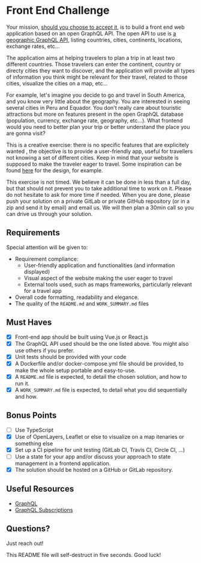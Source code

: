 # Front End Challenge

Your mission, [should you choose to accept it](https://www.youtube.com/watch?v=0TiqXFssKMY), is to build a front end web application based on an open GraphQL API. The open API to use is [a geographic GraphQL API](https://github.com/trevorblades/countries), listing countries, cities, continents, locations, exchange rates, etc...

The application aims at helping travelers to plan a trip in at least two different countries. Those travelers can enter the continent, country or directy cities they want to discover, and the application will provide all types of information you think might be relevant for their travel, related to those cities, visualize the cities on a map, etc...

For example, let's imagine you decide to go and travel in South America, and you know very little about the geography. You are interested in seeing several cities in Peru and Equador. You don't really care about touristic attractions but more on features present in the open GraphQL database (population, currency, exchange rate, geography, etc...). What frontend would you need to better plan your trip or better understand the place you are gonna visit?

This is a creative exercise: there is no specific features that are explicitely wanted , the objective is to provide a user-friendly app, useful for travellers not knowing a set of different cities. Keep in mind that your website is supposed to make the traveler eager to travel. Some inspiration can be found [here](https://travelshift.com/) for the design, for example.

This exercise is not timed. We believe it can be done in less than a full day, but that should not prevent you to take additional time to work on it. Please do not hesitate to ask for more time if needed. When you are done, please push your solution on a private GitLab or private GitHub repository (or in a zip and send it by email) and email us. We will then plan a 30min call so you can drive us through your solution.

## Requirements

Special attention will be given to:

* Requirement compliance:
    * User-friendly application and functionalities (and information displayed)
    * Visual aspect of the website making the user eager to travel
    * External tools used, such as maps frameworks, particularly relevant for a travel app
* Overall code formatting, readability and elegance.
* The quality of the `README.md` and `WORK_SUMMARY.md` files

## Must Haves

* [x] Front-end app should be built using Vue.js or React.js
* [x] The GraphQL API used should be the one listed above. You might also use others if you prefer.
* [x] Unit tests should be provided with your code
* [x] A Dockerfile and/or docker-compose.yml file should be provided, to make the whole setup portable and easy-to-use.
* [x] A `README.md` file is expected, to detail the chosen solution, and how to run it.
* [x] A `WORK_SUMMARY.md` file is expected, to detail what you did sequentially and how.

## Bonus Points

* [ ] Use TypeScript
* [x] Use of OpenLayers, Leaflet or else to visualize on a map itenaries or something else
* [x] Set up a CI pipeline for unit testing (GitLab CI, Travis CI, Circle CI, ...)
* [ ] Use a state for your app and/or discuss your approach to state management in a frontend application.
* [x] The solution should be hosted on a GitHub or GitLab repository.

## Useful Resources

* [GraphQL](https://www.howtographql.com/)
* [GraphQL Subscriptions](https://graphql.org/blog/subscriptions-in-graphql-and-relay/)

## Questions?

Just reach out!

This README file will self-destruct in five seconds. Good luck!
